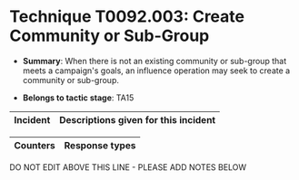 # Technique T0092.003: Create Community or Sub-Group

* **Summary**: When there is not an existing community or sub-group that meets a campaign's goals, an influence operation may seek to create a community or sub-group. 

* **Belongs to tactic stage**: TA15


| Incident | Descriptions given for this incident |
| -------- | -------------------- |



| Counters | Response types |
| -------- | -------------- |


DO NOT EDIT ABOVE THIS LINE - PLEASE ADD NOTES BELOW